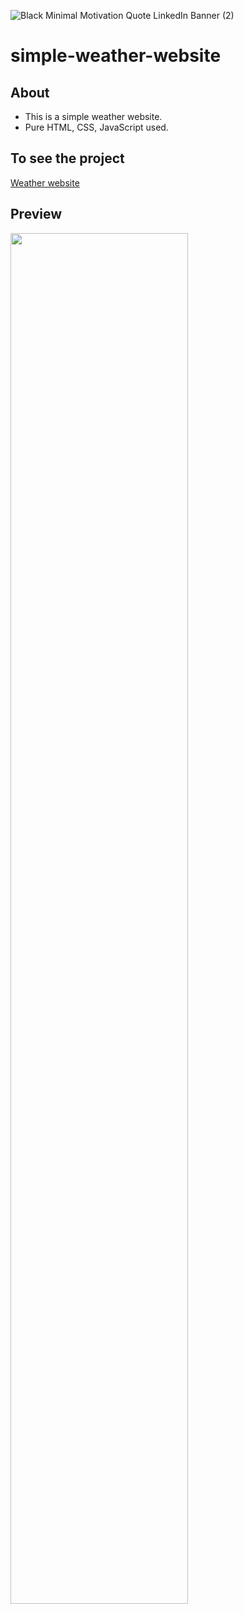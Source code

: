 ![Black Minimal Motivation Quote LinkedIn Banner (2)](https://user-images.githubusercontent.com/90236635/232291203-4d6bed99-30e5-4837-96b6-98bbbef053d3.png)

# simple-weather-website

## About
 - This is a simple weather website.
 -  Pure HTML, CSS, JavaScript used.
 
 ## To see the project
[Weather website](link)


## Preview

<img src="https://user-images.githubusercontent.com/90236635/178144287-2d0c35f4-0b40-4b2c-bdfe-d874777eb87b.png" width="75%">
